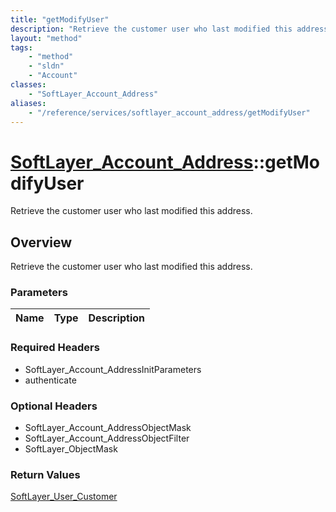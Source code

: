 ```yaml
---
title: "getModifyUser"
description: "Retrieve the customer user who last modified this address."
layout: "method"
tags:
    - "method"
    - "sldn"
    - "Account"
classes:
    - "SoftLayer_Account_Address"
aliases:
    - "/reference/services/softlayer_account_address/getModifyUser"
---
```

# [SoftLayer_Account_Address](/reference/services/SoftLayer_Account_Address)::getModifyUser

Retrieve the customer user who last modified this address.


## Overview 
Retrieve the customer user who last modified this address.

### Parameters 
|Name | Type | Description |
| --- | --- | --- |


### Required Headers
* SoftLayer_Account_AddressInitParameters
* authenticate

### Optional Headers
* SoftLayer_Account_AddressObjectMask
* SoftLayer_Account_AddressObjectFilter
* SoftLayer_ObjectMask

### Return Values
<a href='/reference/datatypes/SoftLayer_User_Customer'>SoftLayer_User_Customer </a>

